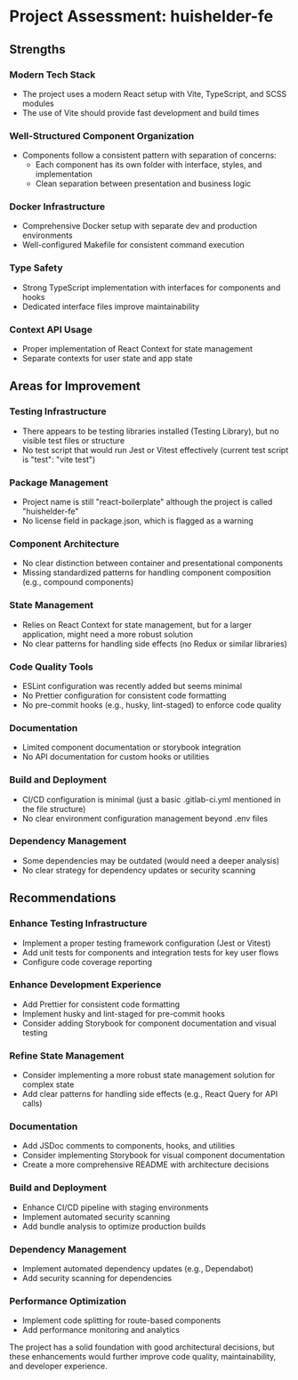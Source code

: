 # Project Assessment: huishelder-fe

## Strengths

### Modern Tech Stack
- The project uses a modern React setup with Vite, TypeScript, and SCSS modules
- The use of Vite should provide fast development and build times

### Well-Structured Component Organization
- Components follow a consistent pattern with separation of concerns:
    - Each component has its own folder with interface, styles, and implementation
    - Clean separation between presentation and business logic

### Docker Infrastructure
- Comprehensive Docker setup with separate dev and production environments
- Well-configured Makefile for consistent command execution

### Type Safety
- Strong TypeScript implementation with interfaces for components and hooks
- Dedicated interface files improve maintainability

### Context API Usage
- Proper implementation of React Context for state management
- Separate contexts for user state and app state

## Areas for Improvement

### Testing Infrastructure
- There appears to be testing libraries installed (Testing Library), but no visible test files or structure
- No test script that would run Jest or Vitest effectively (current test script is "test": "vite test")

### Package Management
- Project name is still "react-boilerplate" although the project is called "huishelder-fe"
- No license field in package.json, which is flagged as a warning

### Component Architecture
- No clear distinction between container and presentational components
- Missing standardized patterns for handling component composition (e.g., compound components)

### State Management
- Relies on React Context for state management, but for a larger application, might need a more robust solution
- No clear patterns for handling side effects (no Redux or similar libraries)

### Code Quality Tools
- ESLint configuration was recently added but seems minimal
- No Prettier configuration for consistent code formatting
- No pre-commit hooks (e.g., husky, lint-staged) to enforce code quality

### Documentation
- Limited component documentation or storybook integration
- No API documentation for custom hooks or utilities

### Build and Deployment
- CI/CD configuration is minimal (just a basic .gitlab-ci.yml mentioned in the file structure)
- No clear environment configuration management beyond .env files

### Dependency Management
- Some dependencies may be outdated (would need a deeper analysis)
- No clear strategy for dependency updates or security scanning

## Recommendations

### Enhance Testing Infrastructure
- Implement a proper testing framework configuration (Jest or Vitest)
- Add unit tests for components and integration tests for key user flows
- Configure code coverage reporting

### Enhance Development Experience
- Add Prettier for consistent code formatting
- Implement husky and lint-staged for pre-commit hooks
- Consider adding Storybook for component documentation and visual testing

### Refine State Management
- Consider implementing a more robust state management solution for complex state
- Add clear patterns for handling side effects (e.g., React Query for API calls)

### Documentation
- Add JSDoc comments to components, hooks, and utilities
- Consider implementing Storybook for visual component documentation
- Create a more comprehensive README with architecture decisions

### Build and Deployment
- Enhance CI/CD pipeline with staging environments
- Implement automated security scanning
- Add bundle analysis to optimize production builds

### Dependency Management
- Implement automated dependency updates (e.g., Dependabot)
- Add security scanning for dependencies

### Performance Optimization
- Implement code splitting for route-based components
- Add performance monitoring and analytics

The project has a solid foundation with good architectural decisions, but these enhancements would further improve code quality, maintainability, and developer experience.